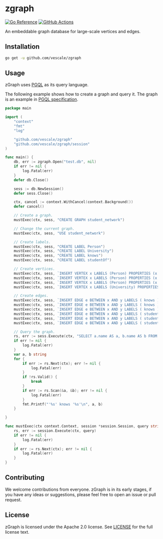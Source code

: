 # zgraph
[![Go Reference](https://pkg.go.dev/badge/github.com/vescale/zgraph.svg)](https://pkg.go.dev/github.com/vescale/zgraph)
[![GitHub Actions](https://github.com/vescale/zgraph/workflows/Check/badge.svg)](https://github.com/vescale/zgraph/actions?query=workflow%3ACheck)

An embeddable graph database for large-scale vertices and edges.

## Installation

```bash
go get -u github.com/vescale/zgraph
```

## Usage

zGraph uses [PGQL](https://pgql-lang.org/) as its query language.

The following example shows how to create a graph and query it. The graph is an example in [PGQL specification](https://pgql-lang.org/spec/1.5/#edge-patterns).

```go
package main

import (
	"context"
	"fmt"
	"log"

	"github.com/vescale/zgraph"
	"github.com/vescale/zgraph/session"
)

func main() {
	db, err := zgraph.Open("test.db", nil)
	if err != nil {
		log.Fatal(err)
	}
	defer db.Close()

	sess := db.NewSession()
	defer sess.Close()

	ctx, cancel := context.WithCancel(context.Background())
	defer cancel()

	// Create a graph.
	mustExec(ctx, sess, "CREATE GRAPH student_network")

	// Change the current graph.
	mustExec(ctx, sess, "USE student_network")

	// Create labels.
	mustExec(ctx, sess, "CREATE LABEL Person")
	mustExec(ctx, sess, "CREATE LABEL University")
	mustExec(ctx, sess, "CREATE LABEL knows")
	mustExec(ctx, sess, "CREATE LABEL studentOf")

	// Create vertices.
	mustExec(ctx, sess, `INSERT VERTEX x LABELS (Person) PROPERTIES (x.name = 'Kathrine', x.dob = DATE '1994-01-15')`)
	mustExec(ctx, sess, `INSERT VERTEX x LABELS (Person) PROPERTIES (x.name = 'Riya', x.dob = DATE '1995-03-20')`)
	mustExec(ctx, sess, `INSERT VERTEX x LABELS (Person) PROPERTIES (x.name = 'Lee', x.dob = DATE '1996-01-20')`)
	mustExec(ctx, sess, `INSERT VERTEX x LABELS (University) PROPERTIES (x.name = 'UC Berkeley')`)

	// Create edges.
	mustExec(ctx, sess, `INSERT EDGE e BETWEEN x AND y LABELS ( knows ) FROM MATCH (x), MATCH (y) WHERE x.name = 'Kathrine' AND y.name = 'Lee'`)
	mustExec(ctx, sess, `INSERT EDGE e BETWEEN x AND y LABELS ( knows ) FROM MATCH (x), MATCH (y) WHERE x.name = 'Kathrine' AND y.name = 'Riya'`)
	mustExec(ctx, sess, `INSERT EDGE e BETWEEN x AND y LABELS ( knows ) FROM MATCH (x), MATCH (y) WHERE x.name = 'Lee' AND y.name = 'Kathrine'`)
	mustExec(ctx, sess, `INSERT EDGE e BETWEEN x AND y LABELS ( studentOf ) FROM MATCH (x), MATCH (y) WHERE x.name = 'Kathrine' AND y.name = 'UC Berkeley'`)
	mustExec(ctx, sess, `INSERT EDGE e BETWEEN x AND y LABELS ( studentOf ) FROM MATCH (x), MATCH (y) WHERE x.name = 'Lee' AND y.name = 'UC Berkeley'`)
	mustExec(ctx, sess, `INSERT EDGE e BETWEEN x AND y LABELS ( studentOf ) FROM MATCH (x), MATCH (y) WHERE x.name = 'Riya' AND y.name = 'UC Berkeley'`)

	// Query the graph.
	rs, err := sess.Execute(ctx, "SELECT a.name AS a, b.name AS b FROM MATCH (a:Person) -[e:knows]-> (b:Person)")
	if err != nil {
		log.Fatal(err)
	}
	var a, b string
	for {
		if err := rs.Next(ctx); err != nil {
			log.Fatal(err)
		}
		if !rs.Valid() {
			break
		}
		if err := rs.Scan(&a, &b); err != nil {
			log.Fatal(err)
		}
		fmt.Printf("'%s' knows '%s'\n", a, b)
	}

}

func mustExec(ctx context.Context, session *session.Session, query string) {
	rs, err := session.Execute(ctx, query)
	if err != nil {
		log.Fatal(err)
	}
	if err := rs.Next(ctx); err != nil {
		log.Fatal(err)
	}
}

```

## Contributing

We welcome contributions from everyone. zGraph is in its early stages, if you have any ideas or suggestions, please feel free to open an issue or pull request.

## License

zGraph is licensed under the Apache 2.0 license. See [LICENSE](LICENSE) for the full license text.
